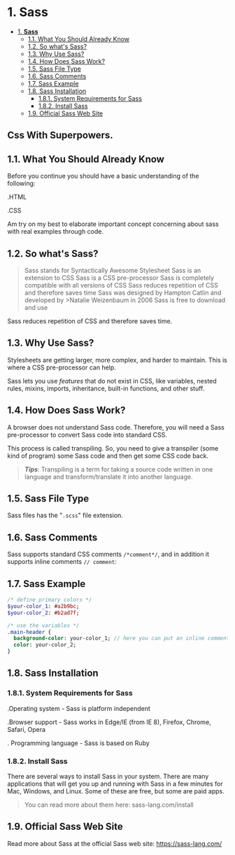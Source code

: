 # 1. **Sass**

- [1. **Sass**](#1-sass)
  - [1.1. What You Should Already Know](#11-what-you-should-already-know)
  - [1.2. So what's Sass?](#12-so-whats-sass)
  - [1.3. Why Use Sass?](#13-why-use-sass)
  - [1.4. How Does Sass Work?](#14-how-does-sass-work)
  - [1.5. Sass File Type](#15-sass-file-type)
  - [1.6. Sass Comments](#16-sass-comments)
  - [1.7. Sass Example](#17-sass-example)
  - [1.8. Sass Installation](#18-sass-installation)
    - [1.8.1. System Requirements for Sass](#181-system-requirements-for-sass)
    - [1.8.2. Install Sass](#182-install-sass)
  - [1.9. Official Sass Web Site](#19-official-sass-web-site)

<h2>Css With Superpowers.</h2>

## 1.1. What You Should Already Know

Before you continue you should have a basic understanding of the following:

.HTML

.CSS

Am try on my best to elaborate important concept concerning about sass with real examples through code.

## 1.2. So what's Sass?

>Sass stands for Syntactically Awesome Stylesheet
>Sass is an extension to CSS
>Sass is a CSS pre-processor
>Sass is completely compatible with all versions of CSS
>Sass reduces repetition of CSS and therefore saves time
>Sass was designed by Hampton Catlin and developed by >Natalie Weizenbaum in 2006
>Sass is free to download and use

<p> Sass reduces repetition of CSS and therefore saves time.
</p>

## 1.3. Why Use Sass?

Stylesheets are getting larger, more complex, and harder to maintain. This is where a CSS pre-processor can help.

Sass lets you use *features* that do not exist in CSS, like variables, nested rules, mixins, imports, inheritance, built-in functions, and other stuff.

## 1.4. How Does Sass Work?

A browser does not understand Sass code. Therefore, you will need a Sass pre-processor to convert Sass code into standard CSS.

This process is called transpiling. So, you need to give a transpiler (some kind of program) some Sass code and then get some CSS code back.

>***Tips***: Transpiling is a term for taking a source code written in one language and transform/translate it into another language.

## 1.5. Sass File Type

Sass files has the "```.scss```" file extension.

## 1.6. Sass Comments

Sass supports standard CSS comments ``` /*comment*/ ```, and in addition it supports inline comments ```// comment```:

## 1.7. Sass Example

```sass
/* define primary colors */
$your-color_1: #a2b9bc;
$your-color_2: #b2ad7f;

/* use the variables */
.main-header {
  background-color: your-color_1; // here you can put an inline comment
  color: your-color_2;
}
 ```

## 1.8. Sass Installation

### 1.8.1. System Requirements for Sass

.Operating system - Sass is platform independent

.Browser support - Sass works in Edge/IE (from IE 8), Firefox, Chrome, Safari, Opera

. Programming language - Sass is based on Ruby

### 1.8.2. Install Sass

There are several ways to install Sass in your system. There are many applications that will get you up and running with Sass in a few minutes for Mac, Windows, and Linux. Some of these are free, but some are paid apps.

> You can read more about them here: sass-lang.com/install

## 1.9. Official Sass Web Site

Read more about Sass at the official Sass web site: <https://sass-lang.com/>

